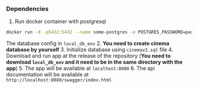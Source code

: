 ### Dependencies
1. Run docker container with postgresql
```sh
docker run -d -p5432:5432 --name some-postgres -e POSTGRES_PASSWORD=password -e PGDATA=/var/lib/postgresql/data/pgdata -v postgresql:/var/lib/postgresql/data postgres:15.3
```
The database config in `local_db_env` 
2. **You need to create cinema database by yourself** 
3. Initialize database using `cinemav2.sql` file 
4. Download and run app at the release of the repository (**You need to download `local_db_env` and it need to be in the same directory with the app**) 
5. The app will be available at `localhost:8080` 
6. The api documentation will be available at `http://localhost:8080/swagger/index.html` 

